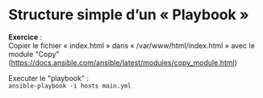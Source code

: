 # Structure simple d’un « Playbook »

**Exercice** :<br/>
Copier le fichier « index.html » dans « /var/www/html/index.html » avec le module "Copy"
(https://docs.ansible.com/ansible/latest/modules/copy_module.html)<br/>

Executer le "playbook" :<br/>
``
ansible-playbook -i hosts main.yml
``<br/>

